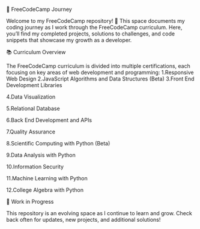 🚀 FreeCodeCamp Journey

Welcome to my FreeCodeCamp repository! 🌟 This space documents my coding journey as I work through the FreeCodeCamp curriculum. Here, you’ll find my completed projects, solutions to challenges, and code snippets that showcase my growth as a developer.


📚 Curriculum Overview

The FreeCodeCamp curriculum is divided into multiple certifications, each focusing on key areas of web development and programming:
1.Responsive Web Design 
2.JavaScript Algorithms and Data Structures (Beta) 
3.Front End Development Libraries 

4.Data Visualization 

5.Relational Database 

6.Back End Development and APIs 

7.Quality Assurance 

8.Scientific Computing with Python (Beta) 

9.Data Analysis with Python 

10.Information Security 

11.Machine Learning with Python 

12.College Algebra with Python 


🚧 Work in Progress

This repository is an evolving space as I continue to learn and grow. Check back often for updates, new projects, and additional solutions!
